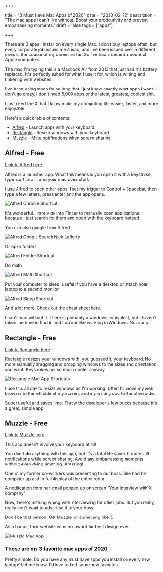 +++

title = "3 Must Have Mac Apps of 2020"
date = "2020-02-12"
description = "The mac apps I can't live without. Boost your prodcutivity and prevent embarrassing moments."
draft = false
tags = ["apps"]

+++

There are 3 apps I install on every single Mac. I don't buy laptops often, but every corporate job issues me a mac, and I've been issued over 5 different ones in the course of my career so far. So I've had a decent amount of Apple computers.

The mac I'm typing this is a Macbook Air from 2013 that just had it's battery replaced. It's perfectly suited for what I use it for, which is writing and tinkering with websites.

I've been using macs for so long that I just know exactly what apps I want. I don't go crazy, I don't need 5,000 apps or the latest, greatest, coolest shit.

I just need the 3 that I know make my computing life easier, faster, and more enjoyable.

Here's a quick table of contents:

- [Alfred](#alfred-free) - Launch apps with your keyboard
- [Rectangle](#rectangle-free) - Resize windows with your keyboard
- [Muzzle](#muzzle-free) - Mute notifications when screen sharing

## Alfred - Free

[Link to Alfred here](https://alfredapp.com)

Alfred is a launcher app. What this means is you open it with a keystroke, type stuff into it, and your mac does stuff.

I use Alfred to open other apps. I set my trigger to Control + Spacebar, then type a few letters, press enter and the app opens.

![Alfred Chrome Shortcut](https://i.postimg.cc/NfDwkbyC/Screen-Shot-2020-02-11-at-8-26-17-PM.png)

It's wonderful. I rarely go into Finder to manually open applications, because I just search for them and open with the keyboard instead.

You can also google from Alfred

![Alfred Google Search Nick Lafferty](https://i.postimg.cc/vBfJgvFz/Screen-Shot-2020-02-11-at-8-28-19-PM.png)

Or open folders

![Alfred Folder Shortcut](https://i.postimg.cc/ht3WHj19/Screen-Shot-2020-02-11-at-8-32-29-PM.png)

Do math

![Alfred Math Shortcut](https://i.postimg.cc/W4FLjv5x/Screen-Shot-2020-02-11-at-8-33-12-PM.png)

Put your computer to sleep, useful if you have a desktop or attach your laptop to a second monitor

![Alfred Sleep Shortcut](https://i.postimg.cc/rpB6wPbs/Screen-Shot-2020-02-11-at-8-33-37-PM.png)

And a lot more. [Check out the cheat sheet here.](https://www.alfredapp.com/help/getting-started/cheatsheet/)

I can't mac without it. There is probably a windows equivalent, but I haven't taken the time to find it, and I do not like working in Windows. Not sorry.

## Rectangle - Free

[Link to Rectangle here](https://rectangleapp.com/)

Rectangle resizes your windows with, you guessed it, your keyboard. No more manually dragging and dropping windows to the sizes and orientation you want. Keystrokes are so much cooler anyway.

![Rectangle Mac App Shortcuts](https://i.postimg.cc/0yN1WmDk/Screen-Shot-2020-02-11-at-8-36-59-PM.png)

I use this all day to resize windows as I'm working. Often I'll move my web browser to the left side of my screen, and my writing doc to the other side.

Super useful and saves time. Throw the developer a few bucks because it's a great, simple app.

## Muzzle - Free

[Link to Muzzle here](https://muzzleapp.com/)

This app doesn't involve your keyboard at all!

You don't **do** anything with this app, but it's a total life saver. It mutes all notifications while screen sharing. Avoid any embarrassing moments without even doing anything. Amazing!

One of my former co-workers was presenting to our boss. She had her computer up and in full display of the entire room.

A notification from her email popped up on screen "Your interview with X company".

Now, there's nothing wrong with interviewing for other jobs. But you really, really don't want to advertise it to your boss.

Don't be that person. Get Muzzle, or something like it.

As a bonus, their website wins my award for best design ever.

![Muzzle Mac App](https://i.postimg.cc/L62pPGsZ/Screen-Shot-2020-02-11-at-8-42-07-PM.png)

### Those are my 3 favorite mac apps of 2020

Pretty simple. Do you have any must have apps you install on every new laptop? Let me know, I'd love to find some new favorites.
